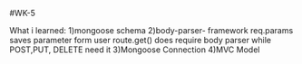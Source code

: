 #WK-5

What i learned:
1)mongoose schema
2)body-parser- framework 
req.params saves parameter form user
route.get() does require body parser while POST,PUT, DELETE need it
3)Mongoose Connection
4)MVC Model